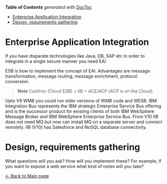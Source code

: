 <!-- START doctoc generated TOC please keep comment here to allow auto update -->
<!-- DON'T EDIT THIS SECTION, INSTEAD RE-RUN doctoc TO UPDATE -->
**Table of Contents**  *generated with [DocToc](https://github.com/thlorenz/doctoc)*

- [Enterprise Application Integration](#enterprise-application-integration)
- [Design, requirements gathering](#design-requirements-gathering)

<!-- END doctoc generated TOC please keep comment here to allow auto update -->

# Enterprise Application Integration

If you have disparate technologies like Java, DB, SAP etc in order to
integrate in a single secure manner you need EAI

ESB is how to implement the concept of EAI.
Advantages are message transformation, message routing, message
enrichment, protocol conversion.

> **Note**
>CastIron (Cloud ESB) + IIB = ACE/ACP (ACP is on the Cloud). 

Upto V9 WMB
you could run older versions of WMB code and WESB. IBM Integration Bus
represents the IBM strategic Enterprise Service Bus offering and is the
successor product for existing clients of both IBM WebSphere Message
Broker and IBM WebSphere Enterprise Service Bus. From V10 IIB does not
need MQ but now can install MQ on a separate server and connect
remotely. IIB (V10) has Salesforce and NoSQL database
connectivity.

# Design, requirements gathering

What questions will you ask? How will you implement these? For example,
if you want to expose a web service what kind of notes will you
take?

[← Back to Main page](../IIB_ACE.md)
